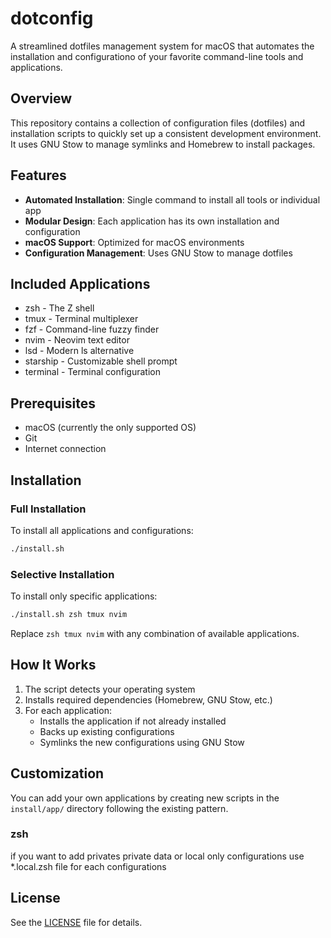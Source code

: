 # dotconfig

A streamlined dotfiles management system for macOS
that automates the installation and configurationo
of your favorite command-line tools and applications.

## Overview

This repository contains a collection of configuration files (dotfiles)
and installation scripts to quickly set up a consistent development environment.
It uses GNU Stow to manage symlinks and Homebrew to install packages.

## Features

- **Automated Installation**: Single command to install all tools or individual app
- **Modular Design**: Each application has its own installation and configuration
- **macOS Support**: Optimized for macOS environments
- **Configuration Management**: Uses GNU Stow to manage dotfiles

## Included Applications

- zsh - The Z shell
- tmux - Terminal multiplexer
- fzf - Command-line fuzzy finder
- nvim - Neovim text editor
- lsd - Modern ls alternative
- starship - Customizable shell prompt
- terminal - Terminal configuration

## Prerequisites

- macOS (currently the only supported OS)
- Git
- Internet connection

## Installation

### Full Installation

To install all applications and configurations:

```bash
./install.sh
```

### Selective Installation

To install only specific applications:

```bash
./install.sh zsh tmux nvim
```

Replace `zsh tmux nvim` with any combination of available applications.

## How It Works

1. The script detects your operating system
2. Installs required dependencies (Homebrew, GNU Stow, etc.)
3. For each application:
   - Installs the application if not already installed
   - Backs up existing configurations
   - Symlinks the new configurations using GNU Stow

## Customization

You can add your own applications by creating new scripts in
the `install/app/` directory following the existing pattern.

### zsh

if you want to add privates private data or local only configurations
use *.local.zsh file for each configurations

## License

See the [LICENSE](LICENSE) file for details.

